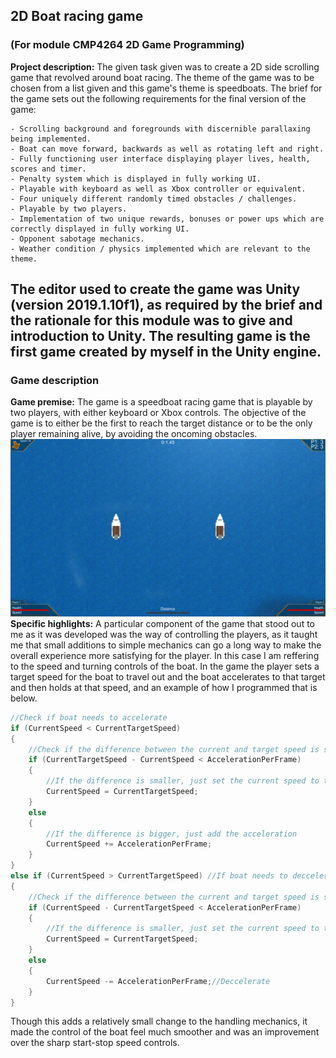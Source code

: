 ## 2D Boat racing game
### (For module CMP4264 2D Game Programming)

**Project description:** The given task given was to create a 2D side scrolling game that revolved around boat racing. The theme of the game was to be chosen from a list given and this game's theme is speedboats. The brief for the game sets out the following requirements for the final version of the game:
```
- Scrolling background and foregrounds with discernible parallaxing being implemented.
- Boat can move forward, backwards as well as rotating left and right.
- Fully functioning user interface displaying player lives, health, scores and timer.
- Penalty system which is displayed in fully working UI.
- Playable with keyboard as well as Xbox controller or equivalent.
- Four uniquely different randomly timed obstacles / challenges.
- Playable by two players.
- Implementation of two unique rewards, bonuses or power ups which are correctly displayed in fully working UI.
- Opponent sabotage mechanics.
- Weather condition / physics implemented which are relevant to the theme.
```
The editor used to create the game was Unity (version 2019.1.10f1), as required by the brief and the rationale for this module was to give and introduction to Unity.
The resulting game is the first game created by myself in the Unity engine.
---
### Game description

**Game premise:** The game is a speedboat racing game that is playable by two players, with either keyboard or Xbox controls. The objective of the game is to either be the first to reach the target distance or to be the only player remaining alive, by avoiding the oncoming obstacles.
<img src="images/2DBoatRacing/Overview.jpg?raw=true"/>
**Specific highlights:** A particular component of the game that stood out to me as it was developed was the way of controlling the players, as it taught me that small additions to simple mechanics can go a long way to make the overall experience more satisfying for the player. In this case I am reffering to the speed and turning controls of the boat.
In the game the player sets a target speed for the boat to travel out and the boat accelerates to that target and then holds at that speed, and an example of how I programmed that is below.
```csharp
//Check if boat needs to accelerate
if (CurrentSpeed < CurrentTargetSpeed)
{
    //Check if the difference between the current and target speed is smaller than the acceleration per frame value
    if (CurrentTargetSpeed - CurrentSpeed < AccelerationPerFrame)
    {
        //If the difference is smaller, just set the current speed to the target
        CurrentSpeed = CurrentTargetSpeed;
    }
    else
    {
        //If the difference is bigger, just add the acceleration
        CurrentSpeed += AccelerationPerFrame;
    }
}
else if (CurrentSpeed > CurrentTargetSpeed) //If boat needs to deccelerate
{
    //Check if the difference between the current and target speed is smaller than the acceleration per frame value
    if (CurrentSpeed - CurrentTargetSpeed < AccelerationPerFrame)
    {
        //If the difference is smaller, just set the current speed to the target
        CurrentSpeed = CurrentTargetSpeed;
    }
    else
    {
        CurrentSpeed -= AccelerationPerFrame;//Deccelerate
    }
}
```
Though this adds a relatively small change to the handling mechanics, it made the control of the boat feel much smoother and was an improvement over the sharp start-stop speed controls.
